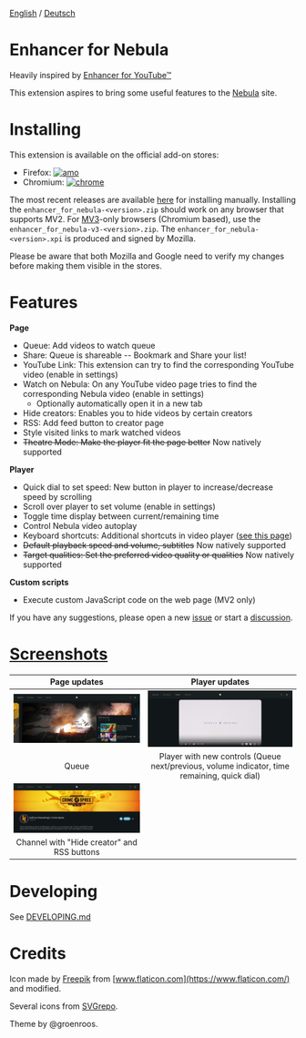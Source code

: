 <!-- LTeX: language=en-US -->

[English](README.md) / [Deutsch](README.DE.md)


# Enhancer for Nebula

Heavily inspired by [Enhancer for YouTube&trade;](https://www.mrfdev.com/enhancer-for-youtube)

This extension aspires to bring some useful features to the [Nebula](https://nebula.tv) site.



# Installing

This extension is available on the official add-on stores:

- Firefox: [![amo](https://badgen.net/amo/v/enhancer-for-nebula)](https://addons.mozilla.org/en-US/firefox/addon/enhancer-for-nebula/) 
- Chromium: [![chrome](https://badgen.net/chrome-web-store/v/niaholaehmipmbpoagjmdlocnhakeonl)](https://chrome.google.com/webstore/detail/enhancer-for-nebula/niaholaehmipmbpoagjmdlocnhakeonl)

The most recent releases are available [here](https://github.com/cpiber/NebulaEnhance/releases) for installing manually.
Installing the `enhancer_for_nebula-<version>.zip` should work on any browser that supports MV2.
For [MV3](https://developer.chrome.com/docs/extensions/develop/migrate/what-is-mv3)-only browsers (Chromium based), use the `enhancer_for_nebula-v3-<version>.zip`.
The `enhancer_for_nebula-<version>.xpi` is produced and signed by Mozilla.

Please be aware that both Mozilla and Google need to verify my changes before making them visible in the stores.


# Features

**Page**
- Queue: Add videos to watch queue
- Share: Queue is shareable -- Bookmark and Share your list!
- YouTube Link: This extension can try to find the corresponding YouTube video (enable in settings)
- Watch on Nebula: On any YouTube video page tries to find the corresponding Nebula video (enable in settings)
  - Optionally automatically open it in a new tab
- Hide creators: Enables you to hide videos by certain creators
- RSS: Add feed button to creator page
- Style visited links to mark watched videos
- ~~Theatre Mode: Make the player fit the page better~~ Now natively supported

**Player**
- Quick dial to set speed: New button in player to increase/decrease speed by scrolling
- Scroll over player to set volume (enable in settings)
- Toggle time display between current/remaining time
- Control Nebula video autoplay
- Keyboard shortcuts: Additional shortcuts in video player ([see this page](keybinds.md))
- ~~Default playback speed and volume, subtitles~~ Now natively supported
- ~~Target qualities: Set the preferred video quality or qualities~~ Now natively supported

**Custom scripts**
- Execute custom JavaScript code on the web page (MV2 only)

If you have any suggestions, please open a new [issue](https://github.com/cpiber/NebulaEnhance/issues) or start a [discussion](https://github.com/cpiber/NebulaEnhance/discussions/new).


# [Screenshots](/static/)

| Page updates | Player updates |
| :---: | :---: |
| ![Queue / Watch list.](static/Screenshot3_dark.png) | ![Player with controls.](static/Screenshot1.png) |
| Queue | Player with new controls (Queue next/previous, volume indicator, time remaining, quick dial) |
| ![Channel with hide-creator and RSS.](static/Screenshot4.png) | |
| Channel with "Hide creator" and RSS buttons | |


# Developing

See [DEVELOPING.md](DEVELOPING.md)


# Credits

Icon made by [Freepik](https://www.freepik.com) from [www.flaticon.com](https://www.flaticon.com/) and modified.

Several icons from [SVGrepo](https://www.svgrepo.com/).

Theme by @groenroos.
